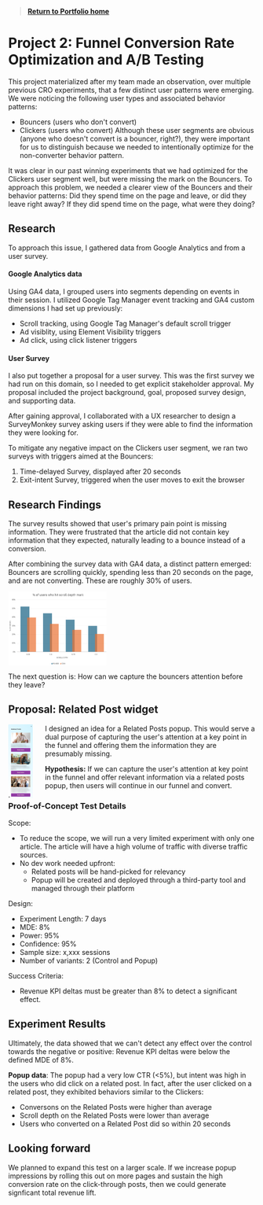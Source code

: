 > [**Return to Portfolio home**](https://github.com/krista-lowry/portfolio)

# Project 2: Funnel Conversion Rate Optimization and A/B Testing
This project materialized after my team made an observation, over multiple previous CRO experiments, that a few distinct user patterns were emerging. We were noticing the following user types and associated behavior patterns:
- Bouncers (users who don't convert)
- Clickers (users who convert)
Although these user segments are obvious (anyone who doesn't convert is a bouncer, right?), they were important for us to distinguish because we needed to intentionally optimize for the non-converter behavior pattern.

It was clear in our past winning experiments that we had optimized for the Clickers user segment well, but were missing the mark on the Bouncers. To approach this problem, we needed a clearer view of the Bouncers and their behavior patterns: Did they spend time on the page and leave, or did they leave right away? If they did spend time on the page, what were they doing?

## Research
To approach this issue, I gathered data from Google Analytics and from a user survey.

#### Google Analytics data
Using GA4 data, I grouped users into segments depending on events in their session. I utilized Google Tag Manager event tracking and GA4 custom dimensions I had set up previously:
- Scroll tracking, using Google Tag Manager's default scroll trigger 
- Ad visiblity, using Element Visibility triggers
- Ad click, using click listener triggers

#### User Survey
I also put together a proposal for a user survey. This was the first survey we had run on this domain, so I needed to get explicit stakeholder approval. My proposal included the project background, goal, proposed survey design, and supporting data.

After gaining approval, I collaborated with a UX researcher to design a SurveyMonkey survey asking users if they were able to find the information they were looking for.

To mitigate any negative impact on the Clickers user segment, we ran two surveys with triggers aimed at the Bouncers:
1. Time-delayed Survey, displayed after 20 seconds
2. Exit-intent Survey, triggered when the user moves to exit the browser

## Research Findings
The survey results showed that user's primary pain point is missing information. They were frustrated that the article did not contain key information that they expected, naturally leading to a bounce instead of a conversion.

After combining the survey data with GA4 data, a distinct pattern emerged: Bouncers are scrolling quickly, spending less than 20 seconds on the page, and are not converting. These are roughly 30% of users.

<img src="images/proj-1b-scrol.png" alt="Sample Image" width="200" height="150" align = "center">


The next question is: How can we capture the bouncers attention before they leave?

## Proposal: Related Post widget
<img src="images/proj-1c-pop.png" alt="Sample Image" width="50" height="150" align="left" style="margin-right:25px">


I designed an idea for a Related Posts popup. This would serve a dual purpose of capturing the user's attention at a key point in the funnel and offering them the information they are presumably missing.

**Hypothesis:** If we can capture the user's attention at key point in the funnel and offer relevant information via a related posts popup, then users will continue in our funnel and convert.



### Proof-of-Concept Test Details
Scope:
- To reduce the scope, we will run a very limited experiment with only one article. The article will have a high volume of traffic with diverse traffic sources.
- No dev work needed upfront:
    - Related posts will be hand-picked for relevancy
    - Popup will be created and deployed through a third-party tool and managed through their platform

Design:
- Experiment Length: 7 days
- MDE: 8%
- Power: 95%
- Confidence: 95%
- Sample size: x,xxx sessions
- Number of variants: 2 (Control and Popup)

Success Criteria:
- Revenue KPI deltas must be greater than 8% to detect a significant effect.

## Experiment Results
Ultimately, the data showed that we can't detect any effect over the control towards the negative or positive: Revenue KPI deltas were below the defined MDE of 8%.

**Popup data**: The popup had a very low CTR (<5%), but intent was high in the users who did click on a related post. In fact, after the user clicked on a related post, they exhibited behaviors similar to the Clickers:
- Conversons on the Related Posts were higher than average
- Scroll depth on the Related Posts were lower than average
- Users who converted on a Related Post did so within 20 seconds

## Looking forward
We planned to expand this test on a larger scale. If we increase popup impressions by rolling this out on more pages and sustain the high conversion rate on the click-through posts, then we could generate signficant total revenue lift. 
